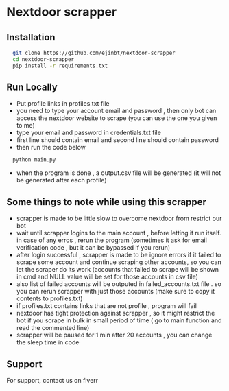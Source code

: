 # Nextdoor scrapper




## Installation


```bash
  git clone https://github.com/ejinbt/nextdoor-scrapper
  cd nextdoor-scrapper
  pip install -r requirements.txt
```

    
## Run Locally
+ Put profile links in profiles.txt file
+ you need to type your account email and password , then only bot can access the nextdoor website to scrape (you can use the one you given to me)
+ type your email and password in credentials.txt file
+ first line should contain email and second line should contain password
+ then run the code below
```bash
  python main.py
```
+ when the program is done  , a output.csv file will be generated (it will not be generated after each profile)

## Some things to note while using this scrapper
+ scrapper is made to be little slow to overcome nextdoor from restrict our bot
+ wait until scrapper logins to the main account , before letting it run itself. in case of any erros , rerun the program (sometimes it ask for email verification code , but it can be bypassed if you rerun)
+ after login successful , scrapper is made to be ignore errors if it failed to scrape some account and continue scraping other accounts, so you can let the scraper do its work (accounts that failed to scrape will be shown in cmd and NULL value will be set for those accounts in csv file)
+ also list of failed accounts will be outputed in failed_accounts.txt file . so you can rerun scrapper with just those accounts (make sure to copy it contents to profiles.txt)
+ if profiles.txt contains links that are not profile , program will fail
+ nextdoor has tight protection against scrapper , so it might restrict the bot if you scrape in bulk in small period of time ( go to main function and read the commented line)
+ scrapper will be paused for 1 min after 20 accounts , you can change the sleep time in code



## Support

For support, contact us on fiverr

